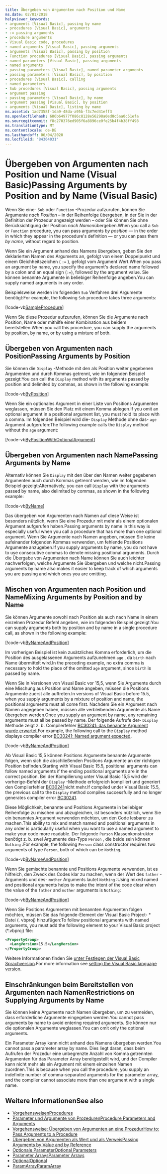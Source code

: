 ```yaml
---
title: Übergeben von Argumenten nach Position und Name
ms.date: 02/01/2018
helpviewer_keywords:
- arguments [Visual Basic], passing by name
- procedures [Visual Basic], arguments
- := passing arguments
- procedure arguments
- Visual Basic code, procedures
- named arguments [Visual Basic], passing arguments
- arguments [Visual Basic], passing by position
- Function procedures [Visual Basic], passing arguments
- named parameters [Visual Basic], passing arguments
- named arguments
- passing parameters [Visual Basic], named parameter arguments
- passing parameters [Visual Basic], by position
- procedures [Visual Basic], calling
- named parameters
- Sub procedures [Visual Basic], passing arguments
- argument passing
- passing parameters [Visual Basic], by name
- argument passing [Visual Basic], by position
- arguments [Visual Basic], listing by name
ms.assetid: 1ad7358f-1da9-48da-a95b-f3c7ed41eff3
ms.openlocfilehash: 686b64977f086c8128e56298a0ed8c5aa0c51efa
ms.sourcegitcommit: f8c270376ed905f6a8896ce0fe25b4f4b38ff498
ms.translationtype: MT
ms.contentlocale: de-DE
ms.lasthandoff: 06/04/2020
ms.locfileid: "84364031"
---
```

# <a name="passing-arguments-by-position-and-by-name-visual-basic"></a><span data-ttu-id="27137-102">Übergeben von Argumenten nach Position und Name (Visual Basic)</span><span class="sxs-lookup"><span data-stu-id="27137-102">Passing Arguments by Position and by Name (Visual Basic)</span></span>

<span data-ttu-id="27137-103">Wenn Sie eine- `Sub` oder `Function` -Prozedur aufzurufen, können Sie Argumente *nach Position* – in der Reihenfolge übergeben, in der Sie in der Definition der Prozedur angezeigt werden – oder Sie können Sie ohne Berücksichtigung der Position *nach Namen*übergeben.</span><span class="sxs-lookup"><span data-stu-id="27137-103">When you call a `Sub` or `Function` procedure, you can pass arguments *by position* — in the order in which they appear in the procedure's definition — or you can pass them *by name*, without regard to position.</span></span>

<span data-ttu-id="27137-104">Wenn Sie ein Argument anhand des Namens übergeben, geben Sie den deklarierten Namen des Arguments an, gefolgt von einem Doppelpunkt und einem Gleichheitszeichen ( `:=` ), gefolgt vom Argument Wert.</span><span class="sxs-lookup"><span data-stu-id="27137-104">When you pass an argument by name, you specify the argument's declared name followed by a colon and an equal sign (`:=`), followed by the argument value.</span></span> <span data-ttu-id="27137-105">Sie können benannte Argumente in beliebiger Reihenfolge angeben.</span><span class="sxs-lookup"><span data-stu-id="27137-105">You can supply named arguments in any order.</span></span>

<span data-ttu-id="27137-106">Beispielsweise werden im folgenden `Sub` Verfahren drei Argumente benötigt:</span><span class="sxs-lookup"><span data-stu-id="27137-106">For example, the following `Sub` procedure takes three arguments:</span></span>

[!code-vb[SampleProcedure](../../../../../samples/snippets/visualbasic/programming-guide/language-features/passing-named-arguments/module1.vb#1)]

<span data-ttu-id="27137-107">Wenn Sie diese Prozedur aufzurufen, können Sie die Argumente nach Position, Name oder mithilfe einer Kombination aus beidem bereitstellen.</span><span class="sxs-lookup"><span data-stu-id="27137-107">When you call this procedure, you can supply the arguments by position, by name, or by using a mixture of both.</span></span>

## <a name="passing-arguments-by-position"></a><span data-ttu-id="27137-108">Übergeben von Argumenten nach Position</span><span class="sxs-lookup"><span data-stu-id="27137-108">Passing Arguments by Position</span></span>

<span data-ttu-id="27137-109">Sie können die `Display` -Methode mit den als Position weiter gegebenen Argumenten und durch Kommas getrennt, wie im folgenden Beispiel gezeigt:</span><span class="sxs-lookup"><span data-stu-id="27137-109">You can call the `Display` method with its arguments passed by position and delimited by commas, as shown in the following example:</span></span>

[!code-vb[ByPosition](../../../../../samples/snippets/visualbasic/programming-guide/language-features/passing-named-arguments/module1.vb#2)]

<span data-ttu-id="27137-110">Wenn Sie ein optionales Argument in einer Liste von Positions Argumenten weglassen, müssen Sie den Platz mit einem Komma ablegen.</span><span class="sxs-lookup"><span data-stu-id="27137-110">If you omit an optional argument in a positional argument list, you must hold its place with a comma.</span></span> <span data-ttu-id="27137-111">Im folgenden Beispiel wird die- `Display` Methode ohne das- `age` Argument aufgerufen:</span><span class="sxs-lookup"><span data-stu-id="27137-111">The following example calls the `Display` method without the `age` argument:</span></span>

[!code-vb[ByPositionWithOptionalArgument](../../../../../samples/snippets/visualbasic/programming-guide/language-features/passing-named-arguments/module1.vb#3)]

## <a name="passing-arguments-by-name"></a><span data-ttu-id="27137-112">Übergeben von Argumenten nach Name</span><span class="sxs-lookup"><span data-stu-id="27137-112">Passing Arguments by Name</span></span>

<span data-ttu-id="27137-113">Alternativ können Sie `Display` mit den über den Namen weiter gegebenen Argumenten auch durch Kommas getrennt werden, wie im folgenden Beispiel gezeigt:</span><span class="sxs-lookup"><span data-stu-id="27137-113">Alternatively, you can call `Display` with the arguments passed by name, also delimited by commas, as shown in the following example:</span></span>

[!code-vb[ByName](../../../../../samples/snippets/visualbasic/programming-guide/language-features/passing-named-arguments/module1.vb#4)]

<span data-ttu-id="27137-114">Das übergeben von Argumenten nach Namen auf diese Weise ist besonders nützlich, wenn Sie eine Prozedur mit mehr als einem optionalen Argument aufgerufen haben.</span><span class="sxs-lookup"><span data-stu-id="27137-114">Passing arguments by name in this way is especially useful when you call a procedure that has more than one optional argument.</span></span> <span data-ttu-id="27137-115">Wenn Sie Argumente nach Namen angeben, müssen Sie keine aufeinander folgenden Kommas verwenden, um fehlende Positions Argumente anzugeben.</span><span class="sxs-lookup"><span data-stu-id="27137-115">If you supply arguments by name, you do not have to use consecutive commas to denote missing positional arguments.</span></span> <span data-ttu-id="27137-116">Durch die Übergabe von Argumenten nach Name können Sie auch leichter nachverfolgen, welche Argumente Sie übergeben und welche nicht.</span><span class="sxs-lookup"><span data-stu-id="27137-116">Passing arguments by name also makes it easier to keep track of which arguments you are passing and which ones you are omitting.</span></span>

## <a name="mixing-arguments-by-position-and-by-name"></a><span data-ttu-id="27137-117">Mischen von Argumenten nach Position und Name</span><span class="sxs-lookup"><span data-stu-id="27137-117">Mixing Arguments by Position and by Name</span></span>

<span data-ttu-id="27137-118">Sie können Argumente sowohl nach Position als auch nach Name in einem einzelnen Prozedur Befehl angeben, wie im folgenden Beispiel gezeigt:</span><span class="sxs-lookup"><span data-stu-id="27137-118">You can supply arguments both by position and by name in a single procedure call, as shown in the following example:</span></span>

[!code-vb[ByNameAndPosition](../../../../../samples/snippets/visualbasic/programming-guide/language-features/passing-named-arguments/module1.vb#5)]

<span data-ttu-id="27137-119">Im vorherigen Beispiel ist kein zusätzliches Komma erforderlich, um die Position des ausgelassenen Arguments aufzunehmen `age` , da `birth` nach Name übermittelt wird.</span><span class="sxs-lookup"><span data-stu-id="27137-119">In the preceding example, no extra comma is necessary to hold the place of the omitted `age` argument, since `birth` is passed by name.</span></span>

<span data-ttu-id="27137-120">Wenn Sie in Versionen von Visual Basic vor 15,5, wenn Sie Argumente durch eine Mischung aus Position und Name angeben, müssen die Positions Argumente zuerst alle auftreten.</span><span class="sxs-lookup"><span data-stu-id="27137-120">In versions of Visual Basic before 15.5, when you supply arguments by a mixture of position and name, the positional arguments must all come first.</span></span> <span data-ttu-id="27137-121">Nachdem Sie ein Argument nach Namen angegeben haben, müssen alle verbleibenden Argumente als Name übergeben werden.</span><span class="sxs-lookup"><span data-stu-id="27137-121">Once you supply an argument by name, any remaining arguments must all be passed by name.</span></span>  <span data-ttu-id="27137-122">Der folgende Aufrufe der- `Display` Methode zeigt z. b. Compilerfehler [BC30241: das benannte Argument wurde erwartet](../../../misc/bc30241.md).</span><span class="sxs-lookup"><span data-stu-id="27137-122">For example, the following call to the `Display` method displays compiler error [BC30241: Named argument expected](../../../misc/bc30241.md).</span></span>

[!code-vb[ByNameAndPosition](../../../../../samples/snippets/visualbasic/programming-guide/language-features/passing-named-arguments/module1.vb#6)]

<span data-ttu-id="27137-123">Ab Visual Basic 15,5 können Positions Argumente benannte Argumente folgen, wenn sich die abschließenden Positions Argumente an der richtigen Position befinden.</span><span class="sxs-lookup"><span data-stu-id="27137-123">Starting with Visual Basic 15.5, positional arguments can follow named arguments if the ending positional arguments are in the correct position.</span></span> <span data-ttu-id="27137-124">Bei der Kompilierung unter Visual Basic 15,5 wird der vorherige-Befehl der `Display` -Methode erfolgreich kompiliert und generiert den Compilerfehler [BC30241](../../../misc/bc30241.md)nicht mehr.</span><span class="sxs-lookup"><span data-stu-id="27137-124">If compiled under Visual Basic 15.5, the previous call to the `Display` method compiles successfully and no longer generates compiler error [BC30241](../../../misc/bc30241.md).</span></span>

<span data-ttu-id="27137-125">Diese Möglichkeit, benannte und Positions Argumente in beliebiger Reihenfolge zu mischen und abzugleichen, ist besonders nützlich, wenn Sie ein benanntes Argument verwenden möchten, um den Code lesbarer zu machen.</span><span class="sxs-lookup"><span data-stu-id="27137-125">This ability to mix and match named and positional arguments in any order is particularly useful when you want to use a named argument to make your code more readable.</span></span> <span data-ttu-id="27137-126">Der folgende `Person` Klassenkonstruktor benötigt z. b. zwei Argumente des-Typs `Person` , die beide sein können `Nothing` .</span><span class="sxs-lookup"><span data-stu-id="27137-126">For example, the following `Person` class constructor requires two arguments of type `Person`, both of which can be `Nothing`.</span></span>

[!code-vb[ByNameAndPosition](../../../../../samples/snippets/visualbasic/programming-guide/language-features/passing-named-arguments/module1.vb#7)]

<span data-ttu-id="27137-127">Wenn Sie gemischte benannte und Positions Argumente verwenden, ist es hilfreich, den Zweck des Codes klar zu machen, wenn der Wert des `father` -Arguments und des- `mother` Arguments lautet `Nothing` :</span><span class="sxs-lookup"><span data-stu-id="27137-127">Using mixed named and positional arguments helps to make the intent of the code clear when the value of the `father` and `mother` arguments is `Nothing`:</span></span>

[!code-vb[ByNameAndPosition](../../../../../samples/snippets/visualbasic/programming-guide/language-features/passing-named-arguments/module1.vb#8)]

<span data-ttu-id="27137-128">Wenn Sie Positions Argumenten mit benannten Argumenten folgen möchten, müssen Sie das folgende-Element der Visual Basic Project- \* Datei (. vbproj) hinzufügen:</span><span class="sxs-lookup"><span data-stu-id="27137-128">To follow positional arguments with named arguments, you must add the following element to your Visual Basic project (\*.vbproj) file:</span></span>

```xml
<PropertyGroup>
  <LangVersion>15.5</LangVersion>
</PropertyGroup>
```

<span data-ttu-id="27137-129">Weitere Informationen finden Sie [unter Festlegen der Visual Basic Sprachversion](../../../language-reference/configure-language-version.md).</span><span class="sxs-lookup"><span data-stu-id="27137-129">For more information see [setting the Visual Basic language version](../../../language-reference/configure-language-version.md).</span></span>

## <a name="restrictions-on-supplying-arguments-by-name"></a><span data-ttu-id="27137-130">Einschränkungen beim Bereitstellen von Argumenten nach Namen</span><span class="sxs-lookup"><span data-stu-id="27137-130">Restrictions on Supplying Arguments by Name</span></span>

<span data-ttu-id="27137-131">Sie können keine Argumente nach Namen übergeben, um zu vermeiden, dass erforderliche Argumente eingegeben werden.</span><span class="sxs-lookup"><span data-stu-id="27137-131">You cannot pass arguments by name to avoid entering required arguments.</span></span> <span data-ttu-id="27137-132">Sie können nur die optionalen Argumente weglassen.</span><span class="sxs-lookup"><span data-stu-id="27137-132">You can omit only the optional arguments.</span></span>

<span data-ttu-id="27137-133">Ein Parameter Array kann nicht anhand des Namens übergeben werden.</span><span class="sxs-lookup"><span data-stu-id="27137-133">You cannot pass a parameter array by name.</span></span> <span data-ttu-id="27137-134">Dies liegt daran, dass beim Aufrufen der Prozedur eine unbegrenzte Anzahl von Komma getrennten Argumenten für das Parameter Array bereitgestellt wird, und der Compiler kann nicht mehr als ein Argument mit einem einzelnen Namen zuordnen.</span><span class="sxs-lookup"><span data-stu-id="27137-134">This is because when you call the procedure, you supply an indefinite number of comma-separated arguments for the parameter array, and the compiler cannot associate more than one argument with a single name.</span></span>

## <a name="see-also"></a><span data-ttu-id="27137-135">Weitere Informationen</span><span class="sxs-lookup"><span data-stu-id="27137-135">See also</span></span>

- [<span data-ttu-id="27137-136">Vorgehensweisen</span><span class="sxs-lookup"><span data-stu-id="27137-136">Procedures</span></span>](./index.md)
- [<span data-ttu-id="27137-137">Parameter und Argumente von Prozeduren</span><span class="sxs-lookup"><span data-stu-id="27137-137">Procedure Parameters and Arguments</span></span>](./procedure-parameters-and-arguments.md)
- [<span data-ttu-id="27137-138">Vorgehensweise: Übergeben von Argumenten an eine Prozedur</span><span class="sxs-lookup"><span data-stu-id="27137-138">How to: Pass Arguments to a Procedure</span></span>](./how-to-pass-arguments-to-a-procedure.md)
- [<span data-ttu-id="27137-139">Übergeben von Argumenten als Wert und als Verweis</span><span class="sxs-lookup"><span data-stu-id="27137-139">Passing Arguments by Value and by Reference</span></span>](./passing-arguments-by-value-and-by-reference.md)
- [<span data-ttu-id="27137-140">Optionale Parameter</span><span class="sxs-lookup"><span data-stu-id="27137-140">Optional Parameters</span></span>](./optional-parameters.md)
- [<span data-ttu-id="27137-141">Parameter Arrays</span><span class="sxs-lookup"><span data-stu-id="27137-141">Parameter Arrays</span></span>](./parameter-arrays.md)
- [<span data-ttu-id="27137-142">Optional</span><span class="sxs-lookup"><span data-stu-id="27137-142">Optional</span></span>](../../../language-reference/modifiers/optional.md)
- [<span data-ttu-id="27137-143">ParamArray</span><span class="sxs-lookup"><span data-stu-id="27137-143">ParamArray</span></span>](../../../language-reference/modifiers/paramarray.md)
